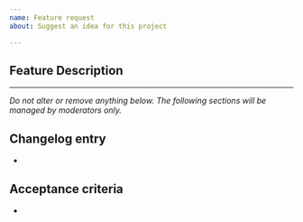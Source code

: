 ```yaml
---
name: Feature request
about: Suggest an idea for this project

---
```


## Feature Description

<!-- Please describe clear and concisely which problem the feature would solve or which publisher needs it would address. -->

---------------

_Do not alter or remove anything below. The following sections will be managed by moderators only._

## Changelog entry

* <!-- One sentence summarizing the PR, to be used in the changelog. -->

## Acceptance criteria

* <!-- One or more bullet points for acceptance criteria. -->
